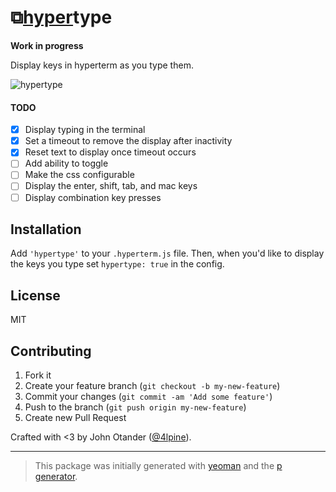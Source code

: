 # ⧉[hyper](https://github.com/zeit/hyperterm)type

__Work in progress__

Display keys in hyperterm as you type them.

![hypertype](https://cloud.githubusercontent.com/assets/1424573/17048783/dd09067c-4fa5-11e6-8a6e-adde8cc398e4.gif)

#### TODO

- [x] Display typing in the terminal
- [x] Set a timeout to remove the display after inactivity
- [x] Reset text to display once timeout occurs
- [ ] Add ability to toggle
- [ ] Make the css configurable
- [ ] Display the enter, shift, tab, and mac keys
- [ ] Display combination key presses

## Installation

Add `'hypertype'` to your `.hyperterm.js` file.
Then, when you'd like to display the keys you type set `hypertype: true` in the config.

## License

MIT

## Contributing

1. Fork it
2. Create your feature branch (`git checkout -b my-new-feature`)
3. Commit your changes (`git commit -am 'Add some feature'`)
4. Push to the branch (`git push origin my-new-feature`)
5. Create new Pull Request

Crafted with <3 by John Otander ([@4lpine](https://twitter.com/4lpine)).

***

> This package was initially generated with [yeoman](http://yeoman.io) and the [p generator](https://github.com/johnotander/generator-p.git).
